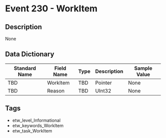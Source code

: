# Event 230 - WorkItem

## Description
None

## Data Dictionary
|Standard Name|Field Name|Type|Description|Sample Value|
|---|---|---|---|---|
|TBD|WorkItem|TBD|Pointer|None|None|
|TBD|Reason|TBD|UInt32|None|None|

## Tags
* etw_level_Informational
* etw_keywords_WorkItem
* etw_task_WorkItem